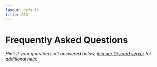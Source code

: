 ```yaml
---
layout: default
title: FAQ
---
```



# Frequently Asked Questions

*Hint: if your question isn't answered below, [join our Discord server](https://discord.gg/4EzY2hmrTF) for additional help!*
